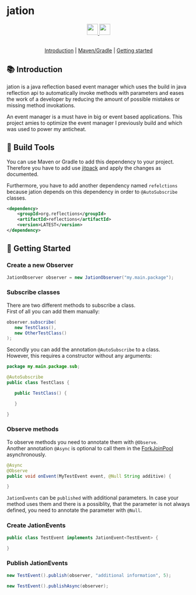 # jation

<div align="center">
  <a href="https://www.oracle.com/java/">
    <img
      src="https://img.shields.io/badge/Written%20in-java-%23EF4041?style=for-the-badge"
      height="30"
    />
  </a>
  <a href="https://clientastisch.github.io/jation/docs" target="_blank">
    <img
      src="https://img.shields.io/badge/javadoc-reference-5272B4.svg?style=for-the-badge"
      height="30"
    />
  </a>
</div>

<br>

<p align="center">
  <a href="#-introduction">Introduction</a> |
  <a href="#-build-tools">Maven/Gradle</a> |
  <a href="#-getting-started">Getting started</a>
</p>


## 📚 Introduction

jation is a java reflection based event manager which uses the build in java reflection api to automatically invoke methods with parameters and eases the work of a developer by reducing the amount of possible mistakes or missing method invokations.

An event manager is a must have in big or event based applications. This project amies to optimize the event manager I previously build and which was used to power my anticheat.

## 🔗 Build Tools

You can use Maven or Gradle to add this dependency to your project. Therefore you have to add use [jitpack](https://jitpack.io/#Clientastisch/jation/master-SNAPSHOT) and apply the changes as documented.

Furthermore, you have to add another dependency named `refelctions` because jation depends on this dependency in order to `@AutoSubscribe` classes.

```xml
<dependency>
    <groupId>org.reflections</groupId>
    <artifactId>reflections</artifactId>
    <version>LATEST</version>
</dependency>
```

## 🎈 Getting Started

### Create a new Observer

```java
JationObserver observer = new JationObserver("my.main.package");
```

### Subscribe classes

There are two different methods to subscribe a class. <br>
First of all you can add them manually:

```java
observer.subscribe(
   new TestClass(),
   new OtherTestClass()
);
```

Secondly you can add the annotation `@AutoSubscribe` to a class. <br>
However, this requires a constructor without any arguments:

```java
package my.main.package.sub;

@AutoSubscribe
public class TestClass {

   public TestClass() {

   }

}
```

### Observe methods

To observe methods you need to annotate them with `@Observe`. <br>
Another annotation `@Async` is optional to call them in the [ForkJoinPool](https://docs.oracle.com/javase/8/docs/api/java/util/concurrent/ForkJoinPool.html#commonPool--) asynchronously.

```java
@Async
@Observe
public void onEvent(MyTestEvent event, @Null String additive) {

}
```

`JationEvents` can be `published` with additional parameters. In case your method uses them and there is a possiblity, that the parameter is not always defined, you need to annotate the parameter with `@Null`.

### Create JationEvents

```java
public class TestEvent implements JationEvent<TestEvent> {

}
```

### Publish JationEvents

```java
new TestEvent().publish(observer, "additional information", 5);

new TestEvent().publishAsync(observer);
```
